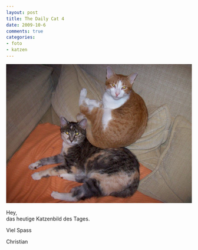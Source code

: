 ```yaml
--- 
layout: post
title: The Daily Cat 4
date: 2009-10-6
comments: true
categories: 
- foto
- katzen
---
```

![](/static/wpdata/2010/12/cat5.jpg)
<p>Hey, <br />das heutige Katzenbild des Tages.<p /> Viel Spass <p /> Christian</p>
